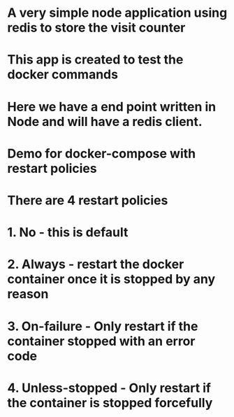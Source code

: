 # A very simple node application using redis to store the visit counter

# This app is created to test the docker commands

# Here we have a end point written in Node and will have a redis client. 

# Demo for docker-compose with restart policies

# There are 4 restart policies 

# 1. No - this is default
# 2. Always - restart the docker container once it is stopped by any reason
# 3. On-failure - Only restart if the container stopped with an error code
# 4. Unless-stopped - Only restart if the container is stopped forcefully 
